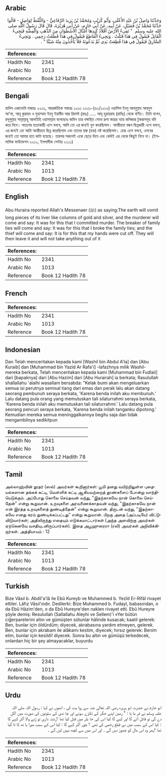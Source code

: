 ## Arabic


<div dir="rtl" lang="ar" style={{fontSize:'larger',backgroundColor:'#f8f9fa',padding:20}}>
وَحَدَّثَنَا وَاصِلُ بْنُ عَبْدِ الأَعْلَى، وَأَبُو كُرَيْبٍ وَمُحَمَّدُ بْنُ يَزِيدَ الرِّفَاعِيُّ - وَاللَّفْظُ لِوَاصِلٍ - قَالُوا حَدَّثَنَا مُحَمَّدُ بْنُ فُضَيْلٍ، عَنْ أَبِيهِ، عَنْ أَبِي حَازِمٍ، عَنْ أَبِي هُرَيْرَةَ، قَالَ قَالَ رَسُولُ اللَّهِ صلى الله عليه وسلم ‏ "‏ تَقِيءُ الأَرْضُ أَفْلاَذَ كَبِدِهَا أَمْثَالَ الأُسْطُوَانِ مِنَ الذَّهَبِ وَالْفِضَّةِ فَيَجِيءُ الْقَاتِلُ فَيَقُولُ فِي هَذَا قَتَلْتُ ‏.‏ وَيَجِيءُ الْقَاطِعُ فَيَقُولُ فِي هَذَا قَطَعْتُ رَحِمِي ‏.‏ وَيَجِيءُ السَّارِقُ فَيَقُولُ فِي هَذَا قُطِعَتْ يَدِي ثُمَّ يَدَعُونَهُ فَلاَ يَأْخُذُونَ مِنْهُ شَيْئًا ‏"‏ ‏.‏
</div>
<div style={{backgroundColor:'#f8f9fa',padding:20, marginBottom: 10}}><table> <thead> <tr> <th>References:</th> <th></th> </tr> </thead> <tbody><tr><td>Hadith No</td><td>2341</td></tr><tr><td>Arabic No</td><td>1013</td></tr><tr><td>Reference</td><td>Book 12 Hadith 78</td></tr></tbody></table></div>

## Bengali


<div dir="ltr" lang="bn" style={{fontSize:'larger',backgroundColor:'#f8f9fa',padding:20}}>
হাদিস একাডেমি নাম্বারঃ ২২৩১, আন্তর্জাতিক নাম্বারঃ ১০১৩ ২২৩১-(৬২/১০১৩) ওয়াসিল ইবনু আবদুল্লাহ আবদুল আ'লা, আবূ কুরায়ব ও মুহাম্মাদ ইবনু ইয়াযীদ আর রিফাঈ (রহঃ) ..... আবূ হুরায়রাহ (রাযিঃ) থেকে বর্ণিত। তিনি বলেন, রসূলুল্লাহ সাল্লাল্লাহু আলাইহি ওয়াসাল্লাম বলেছেনঃ জমিন তার বক্ষস্থিত সোনা রূপা স্তম্ভের ন্যায় কলিজার টুকরাসমূহ বমি করে দিবে। অতঃপর হত্যাকারী এসে বলবে, আমি তো এর জন্যই খুন করেছিলাম। আত্মীয়তা বন্ধন ছিন্নকারী এসে বলবে, এর জন্যই তো আমি আত্মীয়তা ছিন্ন করেছিলাম এবং তাদের হাক্ব (হক) নষ্ট করেছিলাম। চোর এসে বলবে, এসবের জন্যই তো আমার হাত কাটা হয়েছে। তারপর সকলেই একে ছেড়ে দিবে এবং কেউই এর থেকে কিছুই নিবে না। (ইসলামিক ফাউন্ডেশন ২২১০, ইসলামীক সেন্টার ২২১১)
</div>
<div style={{backgroundColor:'#f8f9fa',padding:20, marginBottom: 10}}><table> <thead> <tr> <th>References:</th> <th></th> </tr> </thead> <tbody><tr><td>Hadith No</td><td>2341</td></tr><tr><td>Arabic No</td><td>1013</td></tr><tr><td>Reference</td><td>Book 12 Hadith 78</td></tr></tbody></table></div>

## English


<div dir="ltr" lang="en" style={{fontSize:'larger',backgroundColor:'#f8f9fa',padding:20}}>
Abu Huraira reported Allah's Messenaer (ﷺ) as saying:The earth will vomit long pieces of its liver like columns of gold and silver, and the murderer will come and say: It was for this that I committed murder. The breaker of family ties will come and say: It was for this that I broke the family ties; and the thief will come and say: It is for this that my hands were cut off. They will then leave it and will not take anything out of it
</div>
<div style={{backgroundColor:'#f8f9fa',padding:20, marginBottom: 10}}><table> <thead> <tr> <th>References:</th> <th></th> </tr> </thead> <tbody><tr><td>Hadith No</td><td>2341</td></tr><tr><td>Arabic No</td><td>1013</td></tr><tr><td>Reference</td><td>Book 12 Hadith 78</td></tr></tbody></table></div>

## French


<div dir="ltr" lang="fr" style={{fontSize:'larger',backgroundColor:'#f8f9fa',padding:20}}>

</div>
<div style={{backgroundColor:'#f8f9fa',padding:20, marginBottom: 10}}><table> <thead> <tr> <th>References:</th> <th></th> </tr> </thead> <tbody><tr><td>Hadith No</td><td>2341</td></tr><tr><td>Arabic No</td><td>1013</td></tr><tr><td>Reference</td><td>Book 12 Hadith 78</td></tr></tbody></table></div>

## Indonesian


<div dir="ltr" lang="id" style={{fontSize:'larger',backgroundColor:'#f8f9fa',padding:20}}>
Dan Telah menceritakan kepada kami [Washil bin Abdul A'la] dan [Abu Kuraib] dan [Muhammad bin Yazid Ar Rafa'i] -lafazhnya milik Washil- mereka berkata, Telah menceritakan kepada kami [Muhammad bin Fudlail] dari [bapaknya] dari [Abu Hazim] dari [Abu Hurairah] ia berkata; Rasulullah shallallahu 'alaihi wasallam bersabda: "Kelak bumi akan mengeluarkan semua isi perutnya semisal tiang dari emas dan perak lalu akan datang seorang pembunuh seraya berkata, 'Karena benda inilah aku membunuh.' Lalu datang pula orang yang memutuskan tali silaturrahmi seraya berkata, 'Karena benda inilah aku memutuskan tali silaturrahmi.' Lalu datang pula seorang pencuri seraya berkata, 'Karena benda inilah tanganku dipotong.' Kemudian mereka semua meninggalkannya begitu saja dan tidak mengambilnya sedikitpun
</div>
<div style={{backgroundColor:'#f8f9fa',padding:20, marginBottom: 10}}><table> <thead> <tr> <th>References:</th> <th></th> </tr> </thead> <tbody><tr><td>Hadith No</td><td>2341</td></tr><tr><td>Arabic No</td><td>1013</td></tr><tr><td>Reference</td><td>Book 12 Hadith 78</td></tr></tbody></table></div>

## Tamil


<div dir="ltr" lang="ta" style={{fontSize:'larger',backgroundColor:'#f8f9fa',padding:20}}>
அல்லாஹ்வின் தூதர் (ஸல்) அவர்கள் கூறினார்கள்: பூமி தனது வயிற்றிலுள்ள புதையல்களான தங்கக் கட்டி, வெள்ளிக் கட்டி ஆகியவற்றைத் தூண்களைப் போன்று வாந்தியெடுக்கும். அப்போது கொலை செய்தவன் வந்து, "இதற்காகவே நான் கொலை செய்தேன்" என்று கூறுவான். உறவுகளை அரவணைக்காதவன் வந்து, "இதற்காகவே நான் என் இரத்த உறவுகளைத் துண்டித்தேன்" என்று கூறுவான். திருடன் வந்து, "இதற்காகவே எனது கரம் துண்டிக்கப்பட்டது" என்று கூறுவான். பிறகு அதை (அப்படியே) விட்டுவிடுவார்கள்; அதிலிருந்து எதையும் எடுக்கமாட்டார்கள் (அந்த அளவிற்கு அவர்கள் ஏற்கெனவே வசதியுடனிருப்பார்கள்). இதை அபூஹுரைரா (ரலி) அவர்கள் அறிவிக்கிறார்கள். அத்தியாயம் : 12
</div>
<div style={{backgroundColor:'#f8f9fa',padding:20, marginBottom: 10}}><table> <thead> <tr> <th>References:</th> <th></th> </tr> </thead> <tbody><tr><td>Hadith No</td><td>2341</td></tr><tr><td>Arabic No</td><td>1013</td></tr><tr><td>Reference</td><td>Book 12 Hadith 78</td></tr></tbody></table></div>

## Turkish


<div dir="ltr" lang="tr" style={{fontSize:'larger',backgroundColor:'#f8f9fa',padding:20}}>
Bize Vâsıl b. Abdil'a'lâ ile Ebû Kureyb ve Muhammed b. Yezîd Er-Rifâî rivayet ettiler. Lâfız Vâsıl'ındır. Dedilerki: Bize Muhammed b. Fudayl, babasından, o da Ebû Hâzim'den, o da Ebû Hureyre'den naklen rivayet etti. Ebû Hureyre şöyle demiş: Resulullah (Sallallahu Aleyhi ve Sellem)'i «Yer bütün ciğerparelerini altın ve gümüşten sütunlar hâlinde kusacak; kaatil gelerek: Ben, bunlar için öldürdüm; diyecek, akrabasına yardım etmeyen, gelerek. Ben, bunlar için akrabam ile alâkamı kestim, diyecek; hırsız gelerek: Benim elim, bunlar için kesildi! diyecek. Sonra bu altın ve gümüşü terkedecek, onlardan hiç bir şey almayacaklar, buyurdu
</div>
<div style={{backgroundColor:'#f8f9fa',padding:20, marginBottom: 10}}><table> <thead> <tr> <th>References:</th> <th></th> </tr> </thead> <tbody><tr><td>Hadith No</td><td>2341</td></tr><tr><td>Arabic No</td><td>1013</td></tr><tr><td>Reference</td><td>Book 12 Hadith 78</td></tr></tbody></table></div>

## Urdu


<div dir="rtl" lang="ur" style={{fontSize:'larger',backgroundColor:'#f8f9fa',padding:20}}>
ابو حازم نے حضرت ابو ہریرہ رضی اللہ تعالیٰ عنہ سے روا یت کی ، انھوں نے کہا : رسول اللہ صلی اللہ علیہ وسلم نے فر ما یا : " زمین اپنے جگر کے ٹکڑے سونے اور چا ندی کے ستونوں کی صورت میں اگل دے گی تو قاتل آئے گا اور کہے گا کیا اس کی خا طر میں قتل کیا تھا ؟رشتہ داری تو ڑنے والا آکر کہے گا : کیا اس کے سبب میں نے قطع رحمی کی تھی ؟ چور آکر کہے گا : کیا اس کے سبب میرا ہا تھ کا ٹا گیا تھا ؟پھر وہ اس مال کو چھوڑ دیں گے ۔ اور اس میں سے کچھ نہیں لیں گے ۔
</div>
<div style={{backgroundColor:'#f8f9fa',padding:20, marginBottom: 10}}><table> <thead> <tr> <th>References:</th> <th></th> </tr> </thead> <tbody><tr><td>Hadith No</td><td>2341</td></tr><tr><td>Arabic No</td><td>1013</td></tr><tr><td>Reference</td><td>Book 12 Hadith 78</td></tr></tbody></table></div>